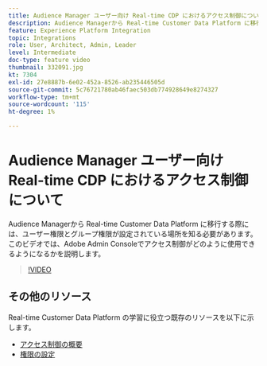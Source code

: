 ```yaml
---
title: Audience Manager ユーザー向け Real-time CDP におけるアクセス制御について
description: Audience Managerから Real-time Customer Data Platform に移行する際には、ユーザー権限とグループ権限が設定されている場所を知る必要があります。 このビデオでは、Adobe Admin Consoleでアクセス制御がどのように使用できるようになるかを説明します。
feature: Experience Platform Integration
topic: Integrations
role: User, Architect, Admin, Leader
level: Intermediate
doc-type: feature video
thumbnail: 332091.jpg
kt: 7304
exl-id: 27e8887b-6e02-452a-8526-ab235446505d
source-git-commit: 5c76721780ab46faec503db774928649e8274327
workflow-type: tm+mt
source-wordcount: '115'
ht-degree: 1%

---
```


# Audience Manager ユーザー向け Real-time CDP におけるアクセス制御について

Audience Managerから Real-time Customer Data Platform に移行する際には、ユーザー権限とグループ権限が設定されている場所を知る必要があります。 このビデオでは、Adobe Admin Consoleでアクセス制御がどのように使用できるようになるかを説明します。

>[!VIDEO](https://video.tv.adobe.com/v/3410906/?quality=12&learn=on&captions=jpn)

## その他のリソース

Real-time Customer Data Platform の学習に役立つ既存のリソースを以下に示します。

* [ アクセス制御の概要 ](https://experienceleague.adobe.com/docs/experience-platform/access-control/home.html?lang=ja#access-control-hierarchy-and-workflow)
* [ 権限の設定 ](https://experienceleague.adobe.com/docs/platform-learn/getting-started-for-data-architects-and-data-engineers/configure-permissions.html?lang=ja)
